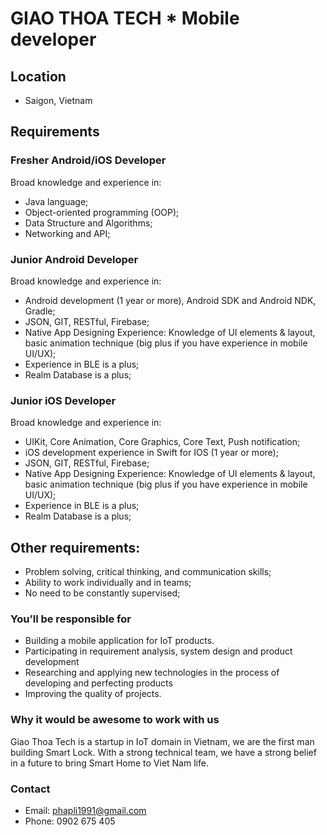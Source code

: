 # GIAO THOA TECH *  Mobile developer

## Location

* Saigon, Vietnam

## Requirements
### Fresher Android/iOS Developer
Broad knowledge and experience in:
* Java language;
* Object-oriented programming (OOP);
* Data Structure and Algorithms;
* Networking and API;

### Junior Android Developer
Broad knowledge and experience in:
* Android development (1 year or more), Android SDK and Android NDK, Gradle;
* JSON, GIT, RESTful, Firebase;
* Native App Designing Experience: Knowledge of UI elements & layout, basic animation technique (big plus if you have experience in mobile UI/UX);
* Experience in BLE is a plus;
* Realm Database is a plus;

### Junior iOS Developer
Broad knowledge and experience in:
* UIKit, Core Animation, Core Graphics, Core Text, Push notification;
* iOS development experience in Swift for IOS (1 year or more);
* JSON, GIT, RESTful, Firebase;
* Native App Designing Experience: Knowledge of UI elements & layout, basic animation technique (big plus if you have experience in mobile UI/UX);
* Experience in BLE is a plus;
* Realm Database is a plus;

## Other requirements:
* Problem solving, critical thinking, and communication skills;
* Ability to work individually and in teams;
* No need to be constantly supervised;

### You’ll be responsible for

* Building a mobile application for IoT products.
* Participating in requirement analysis, system design and product development
* Researching and applying new technologies in the process of developing and perfecting products
* Improving the quality of projects.

### Why it would be awesome to work with us
Giao Thoa Tech is a startup in IoT domain in Vietnam, we are the first man building Smart Lock. With a strong technical team, we have a strong belief in a future to bring Smart Home to Viet Nam life.

### Contact
* Email: phapli1991@gmail.com
* Phone: 0902 675 405